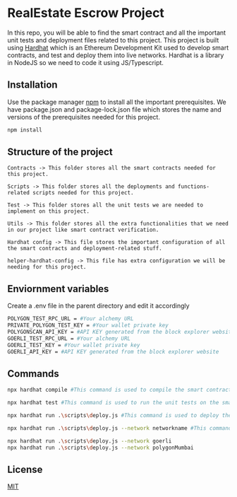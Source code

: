 # RealEstate Escrow Project

In this repo, you will be able to find the smart contract and all the important unit tests and deployment files related to this project. This project is built using [Hardhat](https://hardhat.org/) which is an Ethereum Development Kit used to develop smart contracts, and test and deploy them into live networks. Hardhat is a library in NodeJS so we need to code it using JS/Typescript.

## Installation

Use the package manager [npm](https://www.npmjs.com/) to install all the important prerequisites. We have package.json and package-lock.json file which stores the name and versions of the prerequisites needed for this project.

```bash
npm install
```

## Structure of the project
```
Contracts -> This folder stores all the smart contracts needed for this project.
```
```
Scripts -> This folder stores all the deployments and functions-related scripts needed for this project.
```
```
Test -> This folder stores all the unit tests we are needed to implement on this project.
```
```
Utils -> This folder stores all the extra functionalities that we need in our project like smart contract verification.
```
```
Hardhat config -> This file stores the important configuration of all the smart contracts and deployment-related stuff.
```
```
helper-hardhat-config -> This file has extra configuration we will be needing for this project.
```

## Enviornment variables
Create a .env file in the parent directory and edit it accordingly
```bash
POLYGON_TEST_RPC_URL = #Your alchemy URL
PRIVATE_POLYGON_TEST_KEY = #Your wallet private key
POLYGONSCAN_API_KEY = #API KEY generated from the block explorer website
GOERLI_TEST_RPC_URL = #Your alchemy URL
GOERLI_TEST_KEY = #Your wallet private key
GOERLI_API_KEY = #API KEY generated from the block explorer website
```

## Commands 

```bash
npx hardhat compile #This command is used to compile the smart contracts

npx hardhat test #This command is used to run the unit tests on the smart contracts on the local network

npx hardhat run .\scripts\deploy.js #This command is used to deploy the smart contract on the local blockchain

npx hardhat run .\scripts\deploy.js --network networkname #This command is used to deploy the smart contract on a network that we have configured in the hardhat config file.

npx hardhat run .\scripts\deploy.js --network goerli
npx hardhat run .\scripts\deploy.js --network polygonMumbai
```

## License
[MIT](https://choosealicense.com/licenses/mit/)